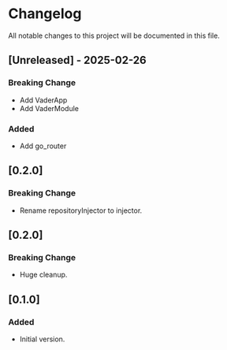 # Changelog

All notable changes to this project will be documented in this file.


<!-- ## [Unreleased] - 2025-02-26 -->


## [Unreleased] - 2025-02-26
### Breaking Change
- Add VaderApp
- Add VaderModule
  
### Added
- Add go_router
  

## [0.2.0]
### Breaking Change
- Rename repositoryInjector to injector.
  

## [0.2.0]
### Breaking Change
- Huge cleanup.


## [0.1.0]
### Added
- Initial version.
